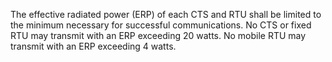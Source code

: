 The effective radiated power (ERP) of each CTS and RTU shall be limited to the minimum necessary for successful communications. No CTS or fixed RTU may transmit with an ERP exceeding 20 watts. No mobile RTU may transmit with an ERP exceeding 4 watts.

